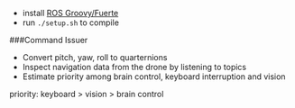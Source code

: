 * install [ROS Groovy/Fuerte](http://www.ros.org/wiki/)   
* run `./setup.sh` to compile    

###Command Issuer    
* Convert pitch, yaw, roll to quarternions    
* Inspect navigation data from the drone by listening to topics     
* Estimate priority among brain control, keyboard interruption and vision

priority: keyboard > vision > brain control
